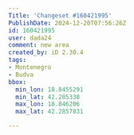 ```yaml
---
Title: 'Changeset #160421995'
PublishDate: 2024-12-20T07:56:26Z
id: 160421995
user: dada24
comment: new area
created_by: iD 2.30.4
tags:
- Montenegro
- Budva
bbox:
  min_lon: 18.8455291
  min_lat: 42.285338
  max_lon: 18.846206
  max_lat: 42.2857831

---
```

